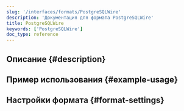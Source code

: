 ```yaml
---
slug: '/interfaces/formats/PostgreSQLWire'
description: 'Документация для формата PostgreSQLWire'
title: PostgreSQLWire
keywords: ['PostgreSQLWire']
doc_type: reference
---
```

## Описание {#description}

## Пример использования {#example-usage}

## Настройки формата {#format-settings}
